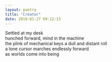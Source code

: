 ```yaml
---
layout: poetry 
title: "Creator"
date: 2019-01-27 09:12:13
---
```



Settled at my desk  
hunched forward, mind in the machine  
the plink of mechanical keys a dull and distant roll  
a lone cursor marches endlessly forward  
as worlds come into being  


